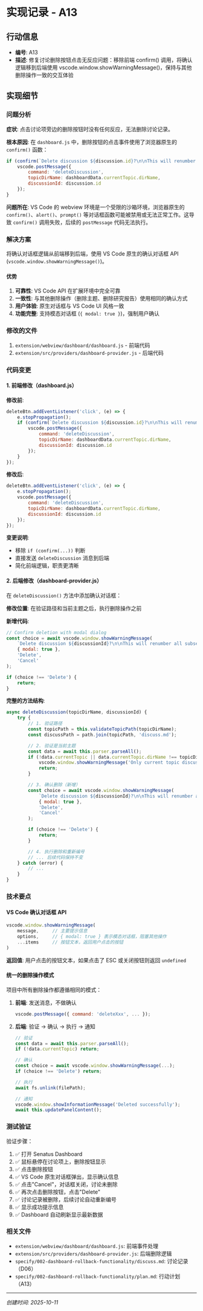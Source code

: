 # 实现记录 - A13

## 行动信息
- **编号**: A13
- **描述**: 修复讨论删除按钮点击无反应问题：移除前端 confirm() 调用，将确认逻辑移到后端使用 vscode.window.showWarningMessage()，保持与其他删除操作一致的交互体验

## 实现细节

### 问题分析

**症状**: 点击讨论项旁边的删除按钮时没有任何反应，无法删除讨论记录。

**根本原因**: 
在 `dashboard.js` 中，删除按钮的点击事件使用了浏览器原生的 `confirm()` 函数：

```javascript
if (confirm(`Delete discussion ${discussion.id}?\n\nThis will renumber all subsequent discussions.`)) {
    vscode.postMessage({
        command: 'deleteDiscussion',
        topicDirName: dashboardData.currentTopic.dirName,
        discussionId: discussion.id
    });
}
```

**问题所在**: VS Code 的 webview 环境是一个受限的沙箱环境，浏览器原生的 `confirm()`、`alert()`、`prompt()` 等对话框函数可能被禁用或无法正常工作。这导致 `confirm()` 调用失败，后续的 `postMessage` 代码无法执行。

### 解决方案

将确认对话框逻辑从前端移到后端，使用 VS Code 原生的确认对话框 API (`vscode.window.showWarningMessage()`)。

#### 优势
1. **可靠性**: VS Code API 在扩展环境中完全可靠
2. **一致性**: 与其他删除操作（删除主题、删除研究报告）使用相同的确认方式
3. **用户体验**: 原生对话框与 VS Code UI 风格一致
4. **功能完整**: 支持模态对话框 (`{ modal: true }`)，强制用户确认

### 修改的文件

1. `extension/webview/dashboard/dashboard.js` - 前端代码
2. `extension/src/providers/dashboard-provider.js` - 后端代码

### 代码变更

#### 1. 前端修改（dashboard.js）

**修改前**:
```javascript
deleteBtn.addEventListener('click', (e) => {
    e.stopPropagation();
    if (confirm(`Delete discussion ${discussion.id}?\n\nThis will renumber all subsequent discussions.`)) {
        vscode.postMessage({
            command: 'deleteDiscussion',
            topicDirName: dashboardData.currentTopic.dirName,
            discussionId: discussion.id
        });
    }
});
```

**修改后**:
```javascript
deleteBtn.addEventListener('click', (e) => {
    e.stopPropagation();
    vscode.postMessage({
        command: 'deleteDiscussion',
        topicDirName: dashboardData.currentTopic.dirName,
        discussionId: discussion.id
    });
});
```

**变更说明**:
- 移除 `if (confirm(...))` 判断
- 直接发送 `deleteDiscussion` 消息到后端
- 简化前端逻辑，职责更清晰

#### 2. 后端修改（dashboard-provider.js）

在 `deleteDiscussion()` 方法中添加确认对话框：

**修改位置**: 在验证路径和当前主题之后，执行删除操作之前

**新增代码**:
```javascript
// Confirm deletion with modal dialog
const choice = await vscode.window.showWarningMessage(
    `Delete discussion ${discussionId}?\n\nThis will renumber all subsequent discussions. This action cannot be undone.`,
    { modal: true },
    'Delete',
    'Cancel'
);

if (choice !== 'Delete') {
    return;
}
```

**完整的方法结构**:
```javascript
async deleteDiscussion(topicDirName, discussionId) {
    try {
        // 1. 验证路径
        const topicPath = this.validateTopicPath(topicDirName);
        const discussPath = path.join(topicPath, 'discuss.md');

        // 2. 验证是当前主题
        const data = await this.parser.parseAll();
        if (!data.currentTopic || data.currentTopic.dirName !== topicDirName) {
            vscode.window.showWarningMessage('Only current topic discussions can be deleted.');
            return;
        }

        // 3. 确认删除（新增）
        const choice = await vscode.window.showWarningMessage(
            `Delete discussion ${discussionId}?\n\nThis will renumber all subsequent discussions. This action cannot be undone.`,
            { modal: true },
            'Delete',
            'Cancel'
        );

        if (choice !== 'Delete') {
            return;
        }

        // 4. 执行删除和重新编号
        // ... 后续代码保持不变
    } catch (error) {
        // ...
    }
}
```

### 技术要点

#### VS Code 确认对话框 API

```javascript
vscode.window.showWarningMessage(
    message,     // 主要提示信息
    options,     // { modal: true } 表示模态对话框，阻塞其他操作
    ...items     // 按钮文本，返回用户点击的按钮
)
```

**返回值**: 用户点击的按钮文本，如果点击了 ESC 或关闭按钮则返回 `undefined`

#### 统一的删除操作模式

项目中所有删除操作都遵循相同的模式：

1. **前端**: 发送消息，不做确认
   ```javascript
   vscode.postMessage({ command: 'deleteXxx', ... });
   ```

2. **后端**: 验证 → 确认 → 执行 → 通知
   ```javascript
   // 验证
   const data = await this.parser.parseAll();
   if (!data.currentTopic) return;
   
   // 确认
   const choice = await vscode.window.showWarningMessage(...);
   if (choice !== 'Delete') return;
   
   // 执行
   await fs.unlink(filePath);
   
   // 通知
   vscode.window.showInformationMessage('Deleted successfully');
   await this.updatePanelContent();
   ```

### 测试验证

验证步骤：
1. ✅ 打开 Senatus Dashboard
2. ✅ 鼠标悬停在讨论项上，删除按钮显示
3. ✅ 点击删除按钮
4. ✅ VS Code 原生对话框弹出，显示确认信息
5. ✅ 点击"Cancel"，对话框关闭，讨论未删除
6. ✅ 再次点击删除按钮，点击"Delete"
7. ✅ 讨论记录被删除，后续讨论自动重新编号
8. ✅ 显示成功提示信息
9. ✅ Dashboard 自动刷新显示最新数据

### 相关文件

- `extension/webview/dashboard/dashboard.js`: 前端事件处理
- `extension/src/providers/dashboard-provider.js`: 后端删除逻辑
- `specify/002-dashboard-rollback-functionality/discuss.md`: 讨论记录（D06）
- `specify/002-dashboard-rollback-functionality/plan.md`: 行动计划（A13）

---
*创建时间: 2025-10-11*
